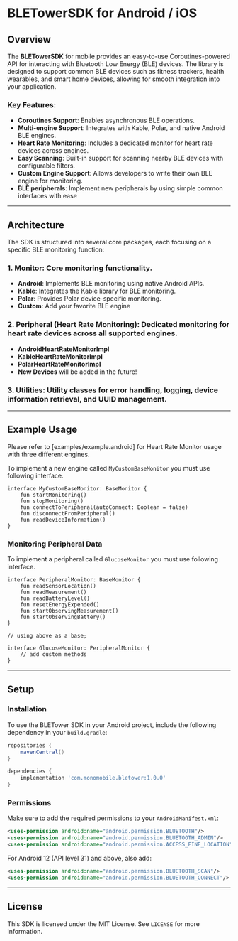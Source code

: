 
# BLETowerSDK for Android / iOS

## Overview

The **BLETowerSDK** for mobile provides an easy-to-use Coroutines-powered API for interacting with Bluetooth Low Energy (BLE) devices. The library is designed to support common BLE devices such as fitness trackers, health wearables, and smart home devices, allowing for smooth integration into your application.

### Key Features:
- **Coroutines Support**: Enables asynchronous BLE operations.
- **Multi-engine Support**: Integrates with Kable, Polar, and native Android BLE engines.
- **Heart Rate Monitoring**: Includes a dedicated monitor for heart rate devices across engines.
- **Easy Scanning**: Built-in support for scanning nearby BLE devices with configurable filters.
- **Custom Engine Support**: Allows developers to write their own BLE engine for monitoring.
- **BLE peripherals**: Implement new peripherals by using simple common interfaces with ease
---

## Architecture

The SDK is structured into several core packages, each focusing on a specific BLE monitoring function:

### 1. **Monitor**: Core monitoring functionality.
   - **Android**: Implements BLE monitoring using native Android APIs.
   - **Kable**: Integrates the Kable library for BLE monitoring.
   - **Polar**: Provides Polar device-specific monitoring.
   - **Custom**: Add your favorite BLE engine

### 2. **Peripheral (Heart Rate Monitoring)**: Dedicated monitoring for heart rate devices across all supported engines.
   - **AndroidHeartRateMonitorImpl**
   - **KableHeartRateMonitorImpl**
   - **PolarHeartRateMonitorImpl**
   - **New Devices** will be added in the future!

### 3. **Utilities**: Utility classes for error handling, logging, device information retrieval, and UUID management.

---

## Example Usage

Please refer to [examples/example.android] for Heart Rate Monitor usage with three different engines.

To implement a new engine called `MyCustomBaseMonitor` you must use following interface.

```Android
interface MyCustomBaseMonitor: BaseMonitor {
    fun startMonitoring()
    fun stopMonitoring()
    fun connectToPeripheral(autoConnect: Boolean = false)
    fun disconnectFromPeripheral()
    fun readDeviceInformation()
}
```

### Monitoring Peripheral Data

To implement a peripheral called `GlucoseMonitor` you must use following interface.

```Android
interface PeripheralMonitor: BaseMonitor {
    fun readSensorLocation()
    fun readMeasurement()
    fun readBatteryLevel()
    fun resetEnergyExpended()
    fun startObservingMeasurement()
    fun startObservingBattery()
}

// using above as a base;

interface GlucoseMonitor: PeripheralMonitor {
    // add custom methods
}
```

---

## Setup

### Installation

To use the BLETower SDK in your Android project, include the following dependency in your `build.gradle`:

```gradle
repositories {
    mavenCentral()
}

dependencies {
    implementation 'com.monomobile.bletower:1.0.0'
}
```

### Permissions

Make sure to add the required permissions to your `AndroidManifest.xml`:

```xml
<uses-permission android:name="android.permission.BLUETOOTH"/>
<uses-permission android:name="android.permission.BLUETOOTH_ADMIN"/>
<uses-permission android:name="android.permission.ACCESS_FINE_LOCATION"/>
```

For Android 12 (API level 31) and above, also add:

```xml
<uses-permission android:name="android.permission.BLUETOOTH_SCAN"/>
<uses-permission android:name="android.permission.BLUETOOTH_CONNECT"/>
```

---

## License

This SDK is licensed under the MIT License. See `LICENSE` for more information.
